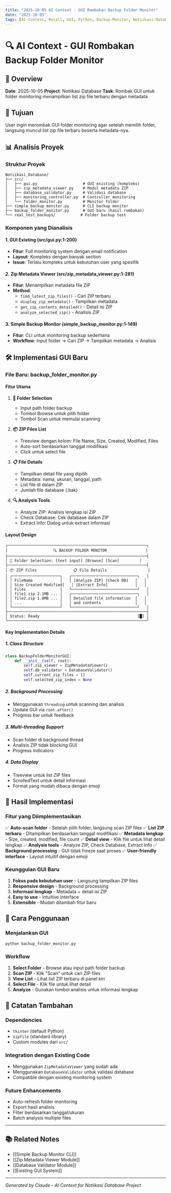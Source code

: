 ```yaml
---
title: "2025-10-05 AI Context - GUI Rombakan Backup Folder Monitor"
date: "2025-10-05"
tags: [AI-Context, Recall, GUI, Python, Backup-Monitor, Notiikasi-Database]
---
```


# 🔍 AI Context - GUI Rombakan Backup Folder Monitor

## 📝 Overview
**Date**: 2025-10-05
**Project**: Notiikasi Database
**Task**: Rombak GUI untuk folder monitoring menampilkan list zip file terbaru dengan metadata

## 🎯 Tujuan
User ingin merombak GUI folder monitoring agar setelah memilih folder, langsung muncul list zip file terbaru beserta metadata-nya.

## 📊 Analisis Proyek

### Struktur Proyek
```
Notiikasi_Database/
├── src/
│   ├── gui.py                    # GUI existing (kompleks)
│   ├── zip_metadata_viewer.py    # Modul metadata ZIP
│   ├── database_validator.py     # Validasi database
│   ├── monitoring_controller.py  # Controller monitoring
│   └── folder_monitor.py         # Monitor folder
├── simple_backup_monitor.py      # CLI backup monitor
├── backup_folder_monitor.py      # GUI baru (hasil rombakan)
└── real_test_backups/           # Folder backup test
```

### Komponen yang Dianalisis

#### 1. GUI Existing (src/gui.py:1-200)
- **Fitur**: Full monitoring system dengan email notification
- **Layout**: Kompleks dengan banyak section
- **Issue**: Terlalu kompleks untuk kebutuhan user yang spesifik

#### 2. Zip Metadata Viewer (src/zip_metadata_viewer.py:1-281)
- **Fitur**: Menampilkan metadata file ZIP
- **Method**:
  - `find_latest_zip_files()` - Cari ZIP terbaru
  - `display_zip_metadata()` - Tampilkan metadata
  - `get_zip_contents_detailed()` - Detail isi ZIP
  - `analyze_selected_zip()` - Analisis ZIP

#### 3. Simple Backup Monitor (simple_backup_monitor.py:1-149)
- **Fitur**: CLI untuk monitoring backup sederhana
- **Workflow**: Input folder → Cari ZIP → Tampilkan metadata → Analisis

## 🛠️ Implementasi GUI Baru

### File Baru: backup_folder_monitor.py

#### Fitur Utama
1. **📁 Folder Selection**
   - Input path folder backup
   - Tombol Browse untuk pilih folder
   - Tombol Scan untuk memulai scanning

2. **📦 ZIP Files List**
   - Treeview dengan kolom: File Name, Size, Created, Modified, Files
   - Auto-sort berdasarkan tanggal modifikasi
   - Click untuk select file

3. **📋 File Details**
   - Tampilkan detail file yang dipilih
   - Metadata: nama, ukuran, tanggal, path
   - List file di dalam ZIP
   - Jumlah file database (.bak)

4. **🔍 Analysis Tools**
   - Analyze ZIP: Analisis lengkap isi ZIP
   - Check Database: Cek database dalam ZIP
   - Extract Info: Dialog untuk extract informasi

#### Layout Design
```
┌─────────────────────────────────────────────────────────────┐
│                    🔍 BACKUP FOLDER MONITOR                 │
├─────────────────────────────────────────────────────────────┤
│ 📁 Folder Selection: [text input] [Browse] [Scan]         │
├─────────────────────────────────────────────────────────────┤
│ 📦 ZIP Files                📋 File Details                  │
│ ┌─────────────────────┐   ┌─────────────────────────────┐   │
│ │ FileName            │   │ [Analyze ZIP] [Check DB]   │   │
│ │ Size Created Modified│   │ [Extract Info]            │   │
│ │ Files               │   └─────────────────────────────┘   │
│ │ file1.zip 2.1MB ... │   ┌─────────────────────────────┐   │
│ │ file2.zip 1.8MB ... │   │ Detailed file information  │   │
│ │ ...                 │   │ and contents               │   │
│ └─────────────────────┘   └─────────────────────────────┘   │
├─────────────────────────────────────────────────────────────┤
│ Status: Ready                                           [█] │
└─────────────────────────────────────────────────────────────┘
```

#### Key Implementation Details

##### 1. Class Structure
```python
class BackupFolderMonitorGUI:
    def __init__(self, root):
        self.zip_viewer = ZipMetadataViewer()
        self.db_validator = DatabaseValidator()
        self.current_zip_files = []
        self.selected_zip_index = None
```

##### 2. Background Processing
- Menggunakan `threading` untuk scanning dan analisis
- Update GUI via `root.after()`
- Progress bar untuk feedback

##### 3. Multi-threading Support
- Scan folder di background thread
- Analisis ZIP tidak blocking GUI
- Progress indicators

##### 4. Data Display
- Treeview untuk list ZIP files
- ScrolledText untuk detail informasi
- Format yang mudah dibaca dengan emoji

## 🎯 Hasil Implementasi

### Fitur yang Diimplementasikan
✅ **Auto-scan folder** - Setelah pilih folder, langsung scan ZIP files
✅ **List ZIP terbaru** - Ditampilkan berdasarkan tanggal modifikasi
✅ **Metadata lengkap** - Size, created, modified, file count
✅ **Detail view** - Klik file untuk lihat detail lengkap
✅ **Analysis tools** - Analyze ZIP, Check Database, Extract Info
✅ **Background processing** - GUI tidak freeze saat proses
✅ **User-friendly interface** - Layout intuitif dengan emoji

### Keunggulan GUI Baru
1. **Fokus pada kebutuhan user** - Langsung tampilkan ZIP files
2. **Responsive design** - Background processing
3. **Informasi lengkap** - Metadata + detail isi ZIP
4. **Easy to use** - Intuitive interface
5. **Extensible** - Mudah ditambah fitur baru

## 🔧 Cara Penggunaan

### Menjalankan GUI
```bash
python backup_folder_monitor.py
```

### Workflow
1. **Select Folder** - Browse atau input path folder backup
2. **Scan ZIP** - Klik "Scan" untuk cari ZIP files
3. **View List** - Lihat list ZIP terbaru di panel kiri
4. **Select File** - Klik file untuk lihat detail
5. **Analyze** - Gunakan tombol analisis untuk informasi lengkap

## 📝 Catatan Tambahan

### Dependencies
- `tkinter` (default Python)
- `zipfile` (standard library)
- Custom modules dari `src/`

### Integration dengan Existing Code
- Menggunakan `ZipMetadataViewer` yang sudah ada
- Menggunakan `DatabaseValidator` untuk validasi database
- Compatible dengan existing monitoring system

### Future Enhancements
- Auto-refresh folder monitoring
- Export hasil analisis
- Filter berdasarkan tanggal/ukuran
- Batch analysis multiple files

---

## 📚 Related Notes
- [[Simple Backup Monitor CLI]]
- [[Zip Metadata Viewer Module]]
- [[Database Validator Module]]
- [[Existing GUI System]]

---
*Generated by Claude - AI Context for Notiikasi Database Project*